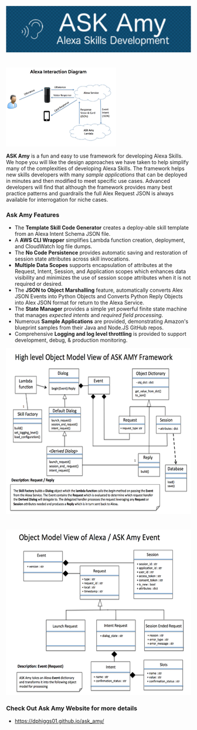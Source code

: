 

<img src="sphinx/_static/header.png"/>

#

<img src="sphinx/_static/interaction_diagram.png" height="214" width="300"/>

**ASK Amy** is a fun and easy to use framework for developing Alexa Skills. We hope you will like the design approaches
we have taken to help simplify many of the complexities of developing Alexa Skills. The framework helps new skills
developers with many *sample applications* that can be deployed in minutes and then modified to meet specific use cases.
Advanced developers will find that although the framework provides many best practice patterns and guardrails the full
Alex Request JSON is always available for interrogation for niche cases.


### Ask Amy Features

* The **Template Skill Code Generator** creates a deploy-able skill template from an Alexa Intent Schema JSON file.
* A **AWS CLI Wrapper** simplifies Lambda function creation, deployment, and CloudWatch log file dumps.
* The **No Code Persistence** provides automatic saving and restoration of session state attributes across skill invocations.
* **Multiple Data Scopes** supports encapsulation of attributes at the Request, Intent, Session, and Application scopes which enhances data visibility and minimizes the use of session scope attributes when it is not required or desired.
* The **JSON to Object Marshalling** feature, automatically converts Alex JSON Events into Python Objects and Converts Python Reply Objects into Alex JSON format for return to the Alexa Service.
* The **State Manager** provides a simple yet powerful finite state machine that manages *expected intents* and *required field processing*.
* Numerous **Sample Applications** are provided, demonstrating Amazon's blueprint samples from their Java and Node.JS GitHub repos.
* Comprehensive **Logging and log level throttling** is provided to support development, debug, & production monitoring.


<img src="sphinx/_static/ask_amy_framework.png" height="450" width="600"/>

#

<img src="sphinx/_static/event_model.png" height="450" width="600"/>

### Check Out Ask Amy Website for more details

*  https://dphiggs01.github.io/ask_amy/

